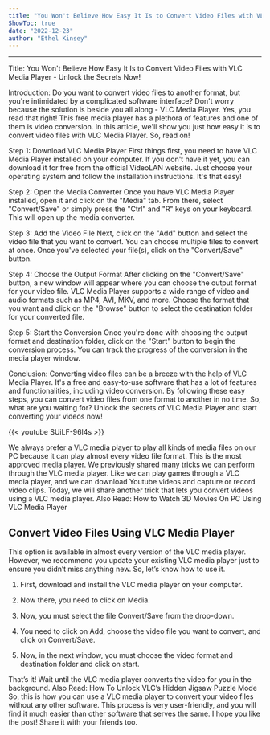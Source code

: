 ```yaml
---
title: "You Won't Believe How Easy It Is to Convert Video Files with VLC Media Player - Unlock the Secrets Now!"
ShowToc: true 
date: "2022-12-23"
author: "Ethel Kinsey"
---
```

*****
Title: You Won't Believe How Easy It Is to Convert Video Files with VLC Media Player - Unlock the Secrets Now!

Introduction:
Do you want to convert video files to another format, but you're intimidated by a complicated software interface? Don't worry because the solution is beside you all along - VLC Media Player. Yes, you read that right! This free media player has a plethora of features and one of them is video conversion. In this article, we'll show you just how easy it is to convert video files with VLC Media Player. So, read on!

Step 1: Download VLC Media Player
First things first, you need to have VLC Media Player installed on your computer. If you don't have it yet, you can download it for free from the official VideoLAN website. Just choose your operating system and follow the installation instructions. It's that easy!

Step 2: Open the Media Converter
Once you have VLC Media Player installed, open it and click on the "Media" tab. From there, select "Convert/Save" or simply press the "Ctrl" and "R" keys on your keyboard. This will open up the media converter.

Step 3: Add the Video File
Next, click on the "Add" button and select the video file that you want to convert. You can choose multiple files to convert at once. Once you've selected your file(s), click on the "Convert/Save" button.

Step 4: Choose the Output Format
After clicking on the "Convert/Save" button, a new window will appear where you can choose the output format for your video file. VLC Media Player supports a wide range of video and audio formats such as MP4, AVI, MKV, and more. Choose the format that you want and click on the "Browse" button to select the destination folder for your converted file.

Step 5: Start the Conversion
Once you're done with choosing the output format and destination folder, click on the "Start" button to begin the conversion process. You can track the progress of the conversion in the media player window.

Conclusion:
Converting video files can be a breeze with the help of VLC Media Player. It's a free and easy-to-use software that has a lot of features and functionalities, including video conversion. By following these easy steps, you can convert video files from one format to another in no time. So, what are you waiting for? Unlock the secrets of VLC Media Player and start converting your videos now!

{{< youtube SUiLF-96l4s >}} 



We always prefer a VLC media player to play all kinds of media files on our PC because it can play almost every video file format. This is the most approved media player. We previously shared many tricks we can perform through the VLC media player. Like we can play games through a VLC media player, and we can download Youtube videos and capture or record video clips. Today, we will share another trick that lets you convert videos using a VLC media player.
Also Read: How to Watch 3D Movies On PC Using VLC Media Player

 
## Convert Video Files Using VLC Media Player


This option is available in almost every version of the VLC media player. However, we recommend you update your existing VLC media player just to ensure you didn’t miss anything new. So, let’s know how to use it.
1. First, download and install the VLC media player on your computer.

2. Now there, you need to click on Media.

3. Now, you must select the file Convert/Save from the drop-down.

4. You need to click on Add, choose the video file you want to convert, and click on Convert/Save.

5. Now, in the next window, you must choose the video format and destination folder and click on start.

That’s it! Wait until the VLC media player converts the video for you in the background.
Also Read: How To Unlock VLC’s Hidden Jigsaw Puzzle Mode
So, this is how you can use a VLC media player to convert your video files without any other software. This process is very user-friendly, and you will find it much easier than other software that serves the same. I hope you like the post! Share it with your friends too.




